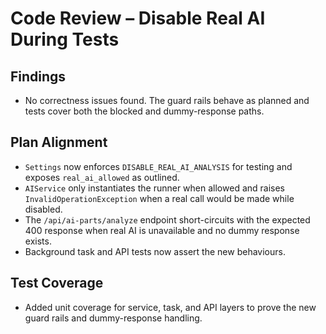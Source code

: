 # Code Review – Disable Real AI During Tests

## Findings
- No correctness issues found. The guard rails behave as planned and tests cover both the blocked and dummy-response paths.

## Plan Alignment
- `Settings` now enforces `DISABLE_REAL_AI_ANALYSIS` for testing and exposes `real_ai_allowed` as outlined.
- `AIService` only instantiates the runner when allowed and raises `InvalidOperationException` when a real call would be made while disabled.
- The `/api/ai-parts/analyze` endpoint short-circuits with the expected 400 response when real AI is unavailable and no dummy response exists.
- Background task and API tests now assert the new behaviours.

## Test Coverage
- Added unit coverage for service, task, and API layers to prove the new guard rails and dummy-response handling.
